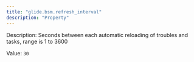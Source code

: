 ```yaml
---
title: "glide.bsm.refresh_interval"
description: "Property"
---
```


Description: Seconds between each automatic reloading of troubles and tasks, range is 1 to 3600

Value: `30`